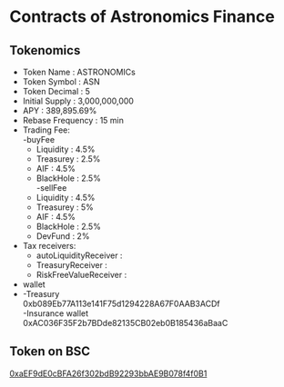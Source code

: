 # Contracts of Astronomics Finance

## Tokenomics
+ Token Name : ASTRONOMICs
+ Token Symbol : ASN
+ Token Decimal : 5
+ Initial Supply : 3,000,000,000
+ APY : 389,895.69%
+ Rebase Frequency : 15 min
+ Trading Fee:<br/>
	-buyFee
	+ Liquidity : 4.5%
	+ Treasurey : 2.5%
	+ AIF : 4.5%
	+ BlackHole : 2.5%<br/>
	-sellFee
	+ Liquidity : 4.5%
	+ Treasurey : 5%
	+ AIF : 4.5%
	+ BlackHole : 2.5%
	+ DevFund : 2%
+ Tax receivers:
	+ autoLiquidityReceiver : [ ](https://bscscan.com/address/ )
	+ TreasuryReceiver : [ ](https://bscscan.com/address/ )
	+ RiskFreeValueReceiver : [ ](https://bscscan.com/address/ )
+ wallet
+	-Treasury<br/>
	0xb089Eb77A113e141F75d1294228A67F0AAB3ACDf<br/>
 	-Insurance wallet<br/>
	0xAC036F35F2b7BDde82135CB02eb0B185436aBaaC


## Token on BSC
[0xaEF9dE0cBFA26f302bdB92293bbAE9B078f4f0B1](https://bscscan.com/address/0xaEF9dE0cBFA26f302bdB92293bbAE9B078f4f0B1)

